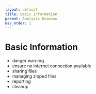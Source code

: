 ```yaml
---
layout: default
title: Basic Information
parent: Analysis Knowhow
nav_order: 1
---
```


# Basic Information

- danger warning
- ensure no internet connection available
- sharing files
- managing zipped files
- reporting
- cleanup
